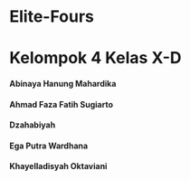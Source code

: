 # Elite-Fours

<h1>Kelompok 4 Kelas X-D</h1>

<h4>Abinaya Hanung Mahardika</h4>
<h4>Ahmad Faza Fatih Sugiarto</h4>
<h4>Dzahabiyah</h4>
<h4>Ega Putra Wardhana</h4>
<h4>Khayelladisyah Oktaviani</h4>
